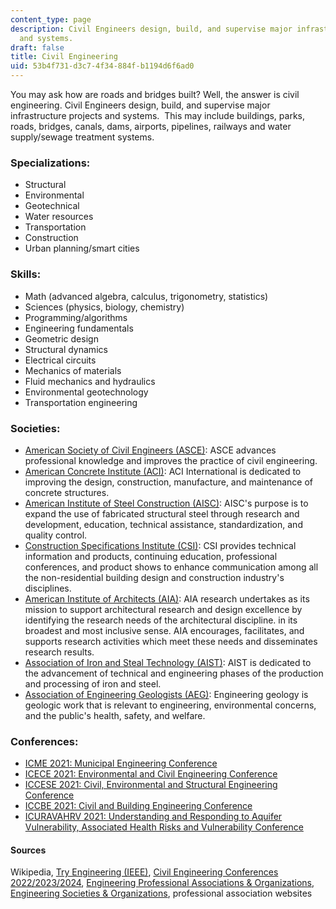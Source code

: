 ```yaml
---
content_type: page
description: Civil Engineers design, build, and supervise major infrastructure projects
  and systems.
draft: false
title: Civil Engineering
uid: 53b4f731-d3c7-4f34-884f-b1194d6f6ad0
---
```

You may ask how are roads and bridges built? Well, the answer is civil engineering. Civil Engineers design, build, and supervise major infrastructure projects and systems.  This may include buildings, parks, roads, bridges, canals, dams, airports, pipelines, railways and water supply/sewage treatment systems.

### Specializations:

- Structural
- Environmental
- Geotechnical
- Water resources
- Transportation
- Construction
- Urban planning/smart cities

### Skills:

- Math (advanced algebra, calculus, trigonometry, statistics)
- Sciences (physics, biology, chemistry)
- Programming/algorithms
- Engineering fundamentals
- Geometric design
- Structural dynamics
- Electrical circuits
- Mechanics of materials
- Fluid mechanics and hydraulics
- Environmental geotechnology
- Transportation engineering

### Societies:

- [American Society of Civil Engineers (ASCE)](http://www.asce.org): ASCE advances professional knowledge and improves the practice of civil engineering.
- [American Concrete Institute (ACI)](http://www.aci-int.org): ACI International is dedicated to improving the design, construction, manufacture, and maintenance of concrete structures.
- [American Institute of Steel Construction (AISC)](http://www.aisc.org): AISC's purpose is to expand the use of fabricated structural steel through research and development, education, technical assistance, standardization, and quality control.
- [Construction Specifications Institute (CSI)](http://www.csinet.org): CSI provides technical information and products, continuing education, professional conferences, and product shows to enhance communication among all the non-residential building design and construction industry's disciplines.
- [American Institute of Architects (AIA)](http://www.aia.org): AIA research undertakes as its mission to support architectural research and design excellence by identifying the research needs of the architectural discipline. in its broadest and most inclusive sense. AIA encourages, facilitates, and supports research activities which meet these needs and disseminates research results.
- [Association of Iron and Steal Technology (AIST)](https://www.aist.org/home.aspx): AIST is dedicated to the advancement of technical and engineering phases of the production and processing of iron and steel.
- [Association of Engineering Geologists (AEG)](http://aegweb.org): Engineering geology is geologic work that is relevant to engineering, environmental concerns, and the public's health, safety, and welfare.

### Conferences:

- [ICME 2021: Municipal Engineering Conference](https://waset.org/municipal-engineering-conference-in-august-2021-in-venice)
- [ICECE 2021: Environmental and Civil Engineering Conference](https://waset.org/environmental-and-civil-engineering-conference-in-august-2021-in-istanbul)
- [ICCESE 2021: Civil, Environmental and Structural Engineering Conference](https://waset.org/civil-environmental-and-structural-engineering-conference-in-august-2021-in-istanbul)
- [ICCBE 2021: Civil and Building Engineering Conference](https://waset.org/civil-and-building-engineering-conference-in-august-2021-in-montreal)
- [ICURAVAHRV 2021: Understanding and Responding to Aquifer Vulnerability, Associated Health Risks and Vulnerability Conference](https://waset.org/understanding-and-responding-to-aquifer-vulnerability-associated-health-risks-and-vulnerability-conference-in-july-2021-in-vienna)

#### Sources

Wikipedia, [Try Engineering (IEEE)](https://tryengineering.org/), [Civil Engineering Conferences 2022/2023/2024](https://conferenceindex.org/conferences/civil-engineering), [Engineering Professional Associations & Organizations](https://jobstars.com/engineering-professional-associations-organizations/), [Engineering Societies & Organizations](https://www.loc.gov/rr/scitech/SciRefGuides/eng-organizations.html), professional association websites